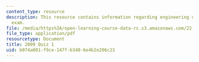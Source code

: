 ```yaml
---
content_type: resource
description: This resource contains information regarding engineering of nuclear reactors
  exam.
file: /media/https%3A/open-learning-course-data-rc.s3.amazonaws.com/22-312-engineering-of-nuclear-reactors-fall-2015/b074a001f9ce147fb3406e4b2e206c23_MIT22_312F15_quiz1_2009.pdf
file_type: application/pdf
resourcetype: Document
title: 2009 Quiz 1
uid: b074a001-f9ce-147f-b340-6e4b2e206c23
---
```

